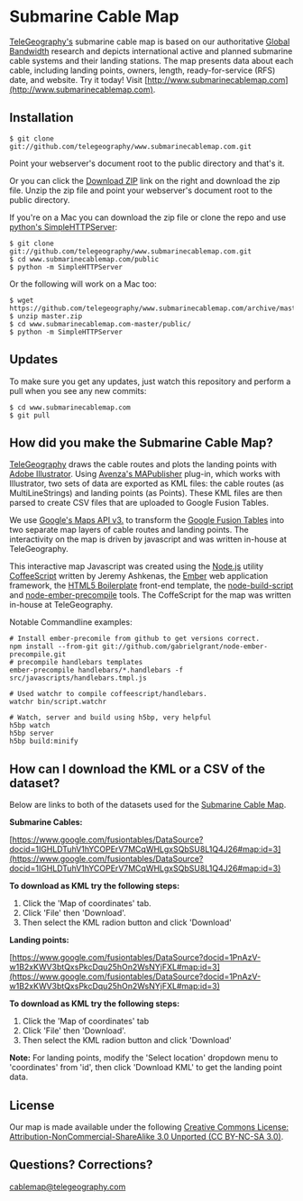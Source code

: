 
Submarine Cable Map
===================

[TeleGeography's](http://www.telegeography.com) submarine cable map is based on our authoritative [Global Bandwidth](http://www.telegeography.com/research-services/global-bandwidth-research-service/) research and depicts international active and planned submarine cable systems and their landing stations. The map presents data about each cable, including landing points, owners, length, ready-for-service (RFS) date, and website. Try it today! Visit [http://www.submarinecablemap.com](http://www.submarinecablemap.com).


Installation
------------

    $ git clone git://github.com/telegeography/www.submarinecablemap.com.git

Point your webserver's document root to the public directory and that's it.

Or you can click the [Download ZIP](https://github.com/telegeography/www.submarinecablemap.com/archive/master.zip) link on the right and download the zip file.  Unzip the zip file and point your webserver's document root to the public directory.

If you're on a Mac you can download the zip file or clone the repo and use [python's SimpleHTTPServer](https://docs.python.org/2/library/simplehttpserver.html):

    $ git clone git://github.com/telegeography/www.submarinecablemap.com.git
    $ cd www.submarinecablemap.com/public 
    $ python -m SimpleHTTPServer

Or the following will work on a Mac too:

    $ wget https://github.com/telegeography/www.submarinecablemap.com/archive/master.zip
    $ unzip master.zip
    $ cd www.submarinecablemap.com-master/public/
    $ python -m SimpleHTTPServer


Updates
-------

To make sure you get any updates, just watch this repository and perform a pull when you see any new commits:

    $ cd www.submarinecablemap.com
    $ git pull


How did you make the Submarine Cable Map?
-------------------------------

[TeleGeography](http://www.telegeography.com) draws the cable routes and plots the landing points with [Adobe Illustrator](http://www.adobe.com/products/illustrator.html). Using [Avenza's MAPublisher](http://www.avenza.com/mapublisher) plug-in, which works with Illustrator, two sets of data are exported as KML files: the cable routes (as MultiLineStrings) and landing points (as Points). These KML files are then parsed to create CSV files that are uploaded to Google Fusion Tables.

We use [Google's Maps API v3.](http://code.google.com/apis/maps/documentation/javascript/) to transform the [Google Fusion Tables](http://www.google.com/fusiontables) into two separate map layers of cable routes and landing points. The interactivity on the map is driven by javascript and was written in-house at TeleGeography.

This interactive map Javascript was created using the [Node.js](http://nodejs.org/) utility [CoffeeScript](http://coffeescript.org/) written by Jeremy Ashkenas, the [Ember](http://emberjs.com/) web application framework, the [HTML5 Boilerplate](http://html5boilerplate.com/) front-end template, the [node-build-script](https://github.com/h5bp/node-build-script) and [node-ember-precompile](https://github.com/gabrielgrant/node-ember-precompile) tools.  The CoffeScript for the map was written in-house at TeleGeography.

Notable Commandline examples:

	# Install ember-precomile from github to get versions correct.
	npm install --from-git git://github.com/gabrielgrant/node-ember-precompile.git
	# precompile handlebars templates
	ember-precompile handlebars/*.handlebars -f src/javascripts/handlebars.tmpl.js
	
	# Used watchr to compile coffeescript/handlebars.
	watchr bin/script.watchr
	
	# Watch, server and build using h5bp, very helpful
	h5bp watch
	h5bp server
	h5bp build:minify


How can I download the KML or a CSV of the dataset?
--------------------------------------------------

Below are links to both of the datasets used for the [Submarine Cable Map](http://www.submarinecablemap.com).

__Submarine Cables:__

[https://www.google.com/fusiontables/DataSource?docid=1IGHLDTuhV1hYCOPErV7MCqWHLgxSQbSU8L1Q4J26#map:id=3](https://www.google.com/fusiontables/DataSource?docid=1IGHLDTuhV1hYCOPErV7MCqWHLgxSQbSU8L1Q4J26#map:id=3)

__To download as KML try the following steps:__

1. Click the 'Map of coordinates' tab.
2. Click 'File' then 'Download'.
3. Then select the KML radion button and click 'Download'

__Landing points:__

[https://www.google.com/fusiontables/DataSource?docid=1PnAzV-w1B2xKWV3btQxsPkcDqu25hOn2WsNYjFXL#map:id=3](https://www.google.com/fusiontables/DataSource?docid=1PnAzV-w1B2xKWV3btQxsPkcDqu25hOn2WsNYjFXL#map:id=3)


__To download as KML try the following steps:__

1. Click the 'Map of coordinates' tab
2. Click 'File' then 'Download'.
3. Then select the KML radion button and click 'Download'

__Note:__ For landing points, modify the 'Select location' dropdown menu to 'coordinates' from 'id', then click 'Download KML' to get the landing point data.


License
------------------------

Our map is made available under the following [Creative Commons License: Attribution-NonCommercial-ShareAlike 3.0 Unported (CC BY-NC-SA 3.0)](https://creativecommons.org/licenses/by-nc-sa/3.0/).


Questions? Corrections?
------------------------

[cablemap@telegeography.com](mailto:cablemap@telegeography.com)
